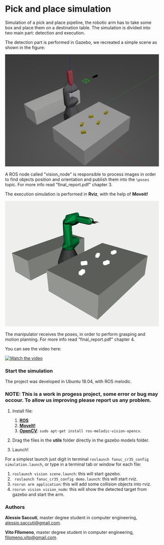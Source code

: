 # Pick and place simulation

Simulation of a pick and place pipeline, the robotic arm has to take some box and place them on a destination table. The simulation is divided into two main part: detection and execution.

The detection part is performed in Gazebo, we recreated a simple scene as shown in the figure:

![gazebo](https://github.com/SuperDiodo/pick_and_place/blob/master/images/gazebo_sim.png)

A ROS node called "vision_node" is responsible to process images in order to find objects position and orientation and publish them into the ```\poses``` topic.
For more info read "final_report.pdf" chapter 3.

The execution simulation is performed in **Rviz**, with the help of **Moveit!** 


![rviz](https://github.com/SuperDiodo/pick_and_place/blob/master/images/rviz_image.png)

The manipulator receives the poses, in order to perform grasping and motion planning. For more info read "final_report.pdf" chapter 4.

You can see the video here:

[![Watch the video](https://img.youtube.com/vi/BoZGgX4kLmk/hqdefault.jpg)](https://www.youtube.com/watch?v=BoZGgX4kLmk)


### Start the simulation

The project was developed in Ubuntu 18.04, with ROS melodic.

<h3> NOTE: This is a work in progess project, some error or bug may occour. To allow us improving please report us any problem. </h3>

1. Install file:
   1. **[ROS](http://wiki.ros.org/melodic/Installation)** 
   2. **[MoveIt!](https://moveit.ros.org/install/)**
   3. **[OpenCV](https://wiki.ros.org/vision_opencv)**: ```sudo apt-get install ros-melodic-vision-opencv```.

2. Drag the files in the **utils** folder directly in the gazebo models folder.

3. Launch!

   

For a simplest launch just digit in terminal ```roslaunch fanuc_cr35_config simulation.launch```, or type in  a terminal tab or window for each file:

1. ```roslaunch vision scene.launch```: this will start gazebo.
2.  ``` roslaunch fanuc_cr35_config demo.launch```: this will start rviz.
3. ```rosrun arm application```: this will add some collision objects into rviz.
4. ```rosrun vision vision_node```: this will show the detected target from gazebo and start the arm.



### Authors

**Alessio Saccuti**, master degree student in computer engineering, alessio.saccuti@gmail.com.

**Vito FIlomeno**, master degree student in computer engineering, filomeno.vito@gmail.com.

